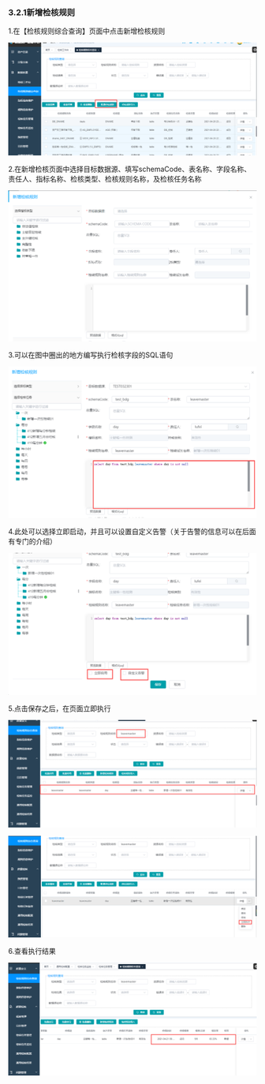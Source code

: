 ### 3.2.1新增检核规则

   1.在【检核规则综合查询】页面中点击新增检核规则

![image-20210420230854768](3.2.1%E6%96%B0%E5%A2%9E%E6%A3%80%E6%A0%B8%E8%A7%84%E5%88%99.assets/image-20210420230854768.png)

2.在新增检核页面中选择目标数据源、填写schemaCode、表名称、字段名称、责任人、指标名称、检核类型、检核规则名称，及检核任务名称

![image-20210421093246159](3.2.1%E6%96%B0%E5%A2%9E%E6%A3%80%E6%A0%B8%E8%A7%84%E5%88%99.assets/image-20210421093246159.png)

3.可以在图中圈出的地方编写执行检核字段的SQL语句

![image-20210421094524761](3.2.1%E6%96%B0%E5%A2%9E%E6%A3%80%E6%A0%B8%E8%A7%84%E5%88%99.assets/image-20210421094524761.png)



4.此处可以选择立即启动，并且可以设置自定义告警（关于告警的信息可以在后面有专门的介绍）

![image-20210421094631361](3.2.1%E6%96%B0%E5%A2%9E%E6%A3%80%E6%A0%B8%E8%A7%84%E5%88%99.assets/image-20210421094631361.png)

5.点击保存之后，在页面立即执行

![image-20210421095013101](3.2.1%E6%96%B0%E5%A2%9E%E6%A3%80%E6%A0%B8%E8%A7%84%E5%88%99.assets/image-20210421095013101.png)

![image-20210421095124645](3.2.1%E6%96%B0%E5%A2%9E%E6%A3%80%E6%A0%B8%E8%A7%84%E5%88%99.assets/image-20210421095124645.png)

6.查看执行结果

![image-20210421095216749](3.2.1%E6%96%B0%E5%A2%9E%E6%A3%80%E6%A0%B8%E8%A7%84%E5%88%99.assets/image-20210421095216749.png)